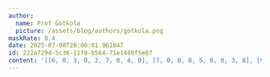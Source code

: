 ```yaml
---
author:
  name: Prof Gotkola
  picture: /assets/blog/authors/gotkola.png
maskRate: 0.4
date: 2025-07-08T20:00:01.961047
id: 222a7294-5c36-11f0-b564-71e1480f5e87
content: '[[6, 0, 3, 0, 2, 7, 0, 4, 0], [7, 0, 0, 0, 5, 6, 0, 3, 8], [9, 1, 5, 8, 0, 4, 0, 6, 2], [4, 0, 0, 6, 9, 0, 3, 0, 0], [1, 6, 0, 5, 0, 0, 4, 0, 7], [5, 0, 0, 4, 7, 1, 0, 0, 0], [0, 0, 1, 7, 0, 5, 0, 0, 3], [3, 5, 6, 2, 1, 9, 8, 7, 0], [2, 4, 0, 3, 6, 8, 0, 1, 9]]'
---
```

